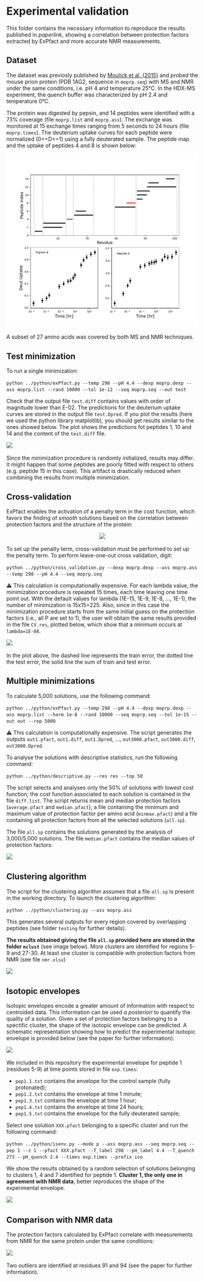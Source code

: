 # Experimental validation

This folder contains the necessary information to reproduce the results published in *paperlink*, 
showing a correlation between protection factors extracted by ExPfact and more accurate NMR measurements. 

## Dataset

The dataset was previosly published by [Moulick et al. (2015)](https://www.ncbi.nlm.nih.gov/pmc/articles/PMC4646174/) 
and probed the mouse prion protein (PDB 1AG2, sequence in `moprp.seq`) with MS and NMR under the same conditions, 
i.e. pH 4 and temperature 25°C. 
In the HDX-MS experiment, the quench buffer was characterized by pH 2.4 and temperature 0°C.

The protein was digested by pepsin, and 14 peptides were identified with a 73% coverage (file `moprp.list` and `moprp.ass`). 
The exchange was monitored at 15 exchange times ranging from 5 seconds to 24 hours (file `moprp.times`).
The deuterium uptake curves for each peptide were normalized (0<=D<=1) using a fully deuterated sample. 
The peptide map and the uptake of peptides 4 and 8 is shown below:

![](images/Figure1.png)

A subset of 27 amino acids was covered by both MS and NMR techniques. 

## Test minimization

To run a single minimization:

``` python ../python/exPfact.py --temp 298 --pH 4.4 --dexp moprp.dexp --ass moprp.list --rand 10000 --tol 1e-12 --seq moprp.seq --out test ```

Check that the output file `test.diff` contains values with order of magnitude lower than E-02.
The predictions for the deuterium uptake curves are stored in the output file `test.Dpred`. 
If you plot the results (here we used the python library matplotlib), you should get results similar to the ones showed below. 
The plot shows the predictions fot peptides 1, 10 and 14 and the content of the `test.diff` file.

![](images/minimizationtest.png)

Since the minimization procedure is randomly initialized, results may differ.
It might happen that some peptides are poorly fitted with respect to others (e.g. peptide 15 in this case).
This artifact is drastically reduced when combining the results from multiple minimization.

## Cross-validation

ExPfact enables the activation of a penalty term in the cost function, which favors the finding of *smooth* solutions
based on the correlation between protection factors and the structure of the protein:

<p align="center">
  <img src="images/penalty.png" />
</p>

To set up the penalty term, cross-validation must be performed to set up the penalty term.
To perform leave-one-out cross validation, digit:

``` python ../python/cross_validation.py --dexp moprp.dexp --ass moprp.ass --temp 298 --pH 4.4 --seq moprp.seq ```

⚠️ This calculation is computationally expensive. For each lambda value, the minimization procedure is repeated 
15 times, each time leaving one time point out.
With the default values for lambda (1E-15, 1E-9, 1E-8, ..., 1E-1), the number of minimization is 15x15=225. 
Also, since in this case the minimization procedure starts from the same initial guess on the protection factors
(i.e., all P are set to 1), the user will obtain the same results provided in the file `CV.res`, plotted below,
which show that a minimum occurs at `lambda=1E-08`.

![](images/crossval.png)

In the plot above, the dashed line represents the train error, the dotted line the test error, the solid line
the sum of train and test error. 

## Multiple minimizations

To calculate 5,000 solutions, use the following command:

``` python ../python/exPfact.py --temp 298 --pH 4.4 --dexp moprp.dexp --ass moprp.list --harm 1e-8 --rand 10000 --seq moprp.seq --tol 1e-15 --out out --rep 5000 ```

⚠️ This calculation is computationally expensive. 
The script generates the outputs `out1.pfact`, `out1.diff`, `out1.Dpred`, ..., `out3000.pfact`, `out3000.diff`, `out3000.Dpred`.

To analyse the solutions with descriptive statistics, run the following command:

``` python ../python/descriptive.py --res res --top 50 ```

The script selects and analyses only the 50% of solutions with lowest cost function;
the cost function associated to each solution is contained in the file `diff.list`. 
The script returns mean and median protection factors (`average.pfact` and `median.pfact`), 
a file containing the minimum and maximum value of protection factor per amino acid (`minmax.pfact`)
and a file containing all protection factors from all the selected solutions (`all.sp`).

The file `all.sp` contains the solutions generated by the analysis of 3,000/5,000 solutions.
The file `median.pfact` contains the median values of protection factors:

![](images/median_pfact.png)

## Clustering algorithm

The script for the clustering algorithm assumes that a file `all.sp` is present in the working directory.
To launch the clustering algorithm:

``` python ../python/clustering.py --ass moprp.ass ```

This generates several outputs for every region covered by overlapping peptides (see folder `testing` for further details).

**The results obtained giving the file `all.sp` provided here are stored in the folder `mclust`** (see image below).
More clusters are identified for regions 5-9 and 27-30.
At least one cluster is compatible with protection factors from NMR (see file `nmr.xlsx`) 

![](images/Figure2.PNG)

## Isotopic envelopes

Isotopic envelopes encode a greater amount of information with respect to centroided data. 
This information can be used *a posteriori* to quantify the quality of a solution. 
Given a set of protection factors belonging to a spectific cluster, the shape of the isotopic envelope can be predicted.
A schematic representation showing how to predict the experimental isotopic envelope is provided below
(see the paper for further information):

![](images/Figure3.png)

We included in this repository the experimental envelope for peptide 1 (residues 5-9) at time points stored in file `exp.times`:
* `pep1.1.txt` contains the envelope for the control sample (fully protonated);
* `pep1.2.txt` contains the envelope at time 1 minute;
* `pep1.3.txt` contains the envelope at time 1 hour;
* `pep1.4.txt` contains the envelope at time 24 hours;
* `pep1.5.txt` contains the envelope for the fully deuterated sample;

Select one solution `XXX.pfact` belonging to a specific cluster and run the following command:

``` python ../python/isenv.py --mode p --ass moprp.ass --seq moprp.seq --pep 1 --z 1 --pfact XXX.pfact --T_label 298 --pH_label 4.4 --T_quench 273 --pH_quench 2.4 --times exp.times --prefix iso ```

We show the results obtained by a random selection of solutions belonging to clusters 1, 4 and 7 identified for peptide 1.
**Cluster 1, the only one in agreement with NMR data**, better reproduces the shape of the experimental envelope.

![](images/Figure5.png)

## Comparison with NMR data

The protection factors calculated by ExPfact correlate with measurements from NMR for the same protein under the same conditions:

![](images/Figure4.png)

Two outliers are identified at residues 91 and 94 (see the paper for further information).
